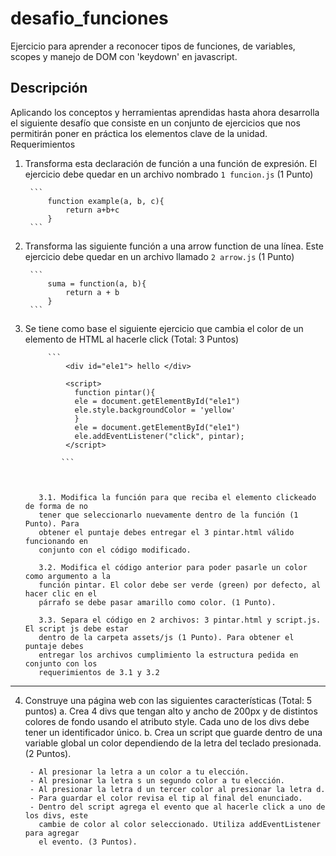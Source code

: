 # desafio_funciones
Ejercicio para aprender a reconocer tipos de funciones, de variables, scopes y manejo de DOM con 'keydown' en javascript.

## Descripción

Aplicando los conceptos y herramientas aprendidas hasta ahora desarrolla el siguiente
desafío que consiste en un conjunto de ejercicios que nos permitirán poner en práctica los
elementos clave de la unidad.
Requerimientos

1. Transforma esta declaración de función a una función de expresión. El ejercicio debe
quedar en un archivo nombrado `1 funcion.js` (1 Punto)


        ``` 
            function example(a, b, c){
                return a+b+c
            }
        ```


2. Transforma las siguiente función a una arrow function de una línea. Este ejercicio
debe quedar en un archivo llamado `2 arrow.js` (1 Punto)

        ``` 
            suma = function(a, b){
                return a + b
            }
        ```


3. Se tiene como base el siguiente ejercicio que cambia el color de un elemento de
HTML al hacerle click (Total: 3 Puntos)

            ``` 
                <div id="ele1"> hello </div>

                <script>
                  function pintar(){
                  ele = document.getElementById("ele1")
                  ele.style.backgroundColor = 'yellow'
                  }
                  ele = document.getElementById("ele1")
                  ele.addEventListener("click", pintar);
                </script>
                
               ```
        


          3.1. Modifica la función para que reciba el elemento clickeado de forma de no
          tener que seleccionarlo nuevamente dentro de la función (1 Punto). Para
          obtener el puntaje debes entregar el 3 pintar.html válido funcionando en
          conjunto con el código modificado.

          3.2. Modifica el código anterior para poder pasarle un color como argumento a la
          función pintar. El color debe ser verde (green) por defecto, al hacer clic en el
          párrafo se debe pasar amarillo como color. (1 Punto).

          3.3. Separa el código en 2 archivos: 3 pintar.html y script.js. El script js debe estar
          dentro de la carpeta assets/js (1 Punto). Para obtener el puntaje debes
          entregar los archivos cumplimiento la estructura pedida en conjunto con los
          requerimientos de 3.1 y 3.2

  ****
  
4. Construye una página web con las siguientes características (Total: 5 puntos)
    a. Crea 4 divs que tengan alto y ancho de 200px y de distintos colores de fondo
      usando el atributo style. Cada uno de los divs debe tener un identificador
      único.
    b.  Crea un script que guarde dentro de una variable global un color
    dependiendo de la letra del teclado presionada. (2 Puntos).
    
        - Al presionar la letra a un color a tu elección.
        - Al presionar la letra s un segundo color a tu elección.
        - Al presionar la letra d un tercer color al presionar la letra d.
        - Para guardar el color revisa el tip al final del enunciado.
        - Dentro del script agrega el evento que al hacerle click a uno de los divs, este
          cambie de color al color seleccionado. Utiliza addEventListener para agregar
          el evento. (3 Puntos).
